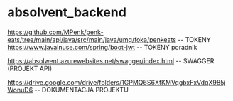 # absolvent_backend


https://github.com/MPenk/penk-eats/tree/main/api/java/src/main/java/umg/foka/penkeats  -- TOKENY
https://www.javainuse.com/spring/boot-jwt -- TOKENY poradnik

https://absolwent.azurewebsites.net/swagger/index.html  -- SWAGGER (PROJEKT API)

https://drive.google.com/drive/folders/1GPMQ6S6XfKMVqgbxFxVdqX985jWonuD6  -- DOKUMENTACJA PROJEKTU 



